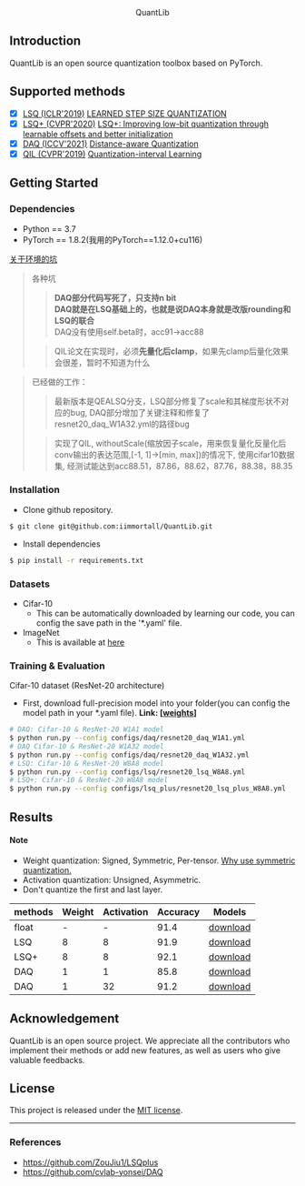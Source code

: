 <center> QuantLib </center>

## Introduction
QuantLib is an open source quantization toolbox based on PyTorch. 

## Supported methods
- [x] [LSQ (ICLR'2019)](configs/lsq) [LEARNED STEP SIZE QUANTIZATION](https://arxiv.org/abs/1902.08153)
- [x] [LSQ+ (CVPR'2020)](configs/lsq) [LSQ+: Improving low-bit quantization through learnable offsets and better initialization](https://arxiv.org/pdf/2004.09576.pdf)
- [x] [DAQ (ICCV'2021)](configs/daq) [Distance-aware Quantization](https://arxiv.org/abs/1902.08153)
- [x] [QIL (CVPR'2019)](configs/qil) [Quantization-interval Learning](https://arxiv.org/abs/1808.05779)

## Getting Started
### Dependencies
* Python == 3.7
* PyTorch == 1.8.2(我用的PyTorch==1.12.0+cu116)

[关于环境的坑](http://t.csdnimg.cn/O3k6Y) 
> 各种坑 
>> **DAQ部分代码写死了，只支持n bit**
>> <br/>**DAQ就是在LSQ基础上的，也就是说DAQ本身就是改版rounding和LSQ的联合**
>> <br/>DAQ没有使用self.beta时，acc91->acc88
>
>> QIL论文在实现时，必须**先量化后clamp**，如果先clamp后量化效果会很差，暂时不知道为什么

> 已经做的工作：
>> 最新版本是QEALSQ分支，LSQ部分修复了scale和其梯度形状不对应的bug, DAQ部分增加了关键注释和修复了resnet20_daq_W1A32.yml的路径bug
>
>> 实现了QIL, withoutScale(缩放因子scale，用来恢复量化反量化后conv输出的表达范围,[-1, 1]->[min, max])的情况下,
使用cifar10数据集, 经测试能达到acc88.51，87.86，88.62，87.76，88.38，88.35


### Installation
* Clone github repository.
```bash
$ git clone git@github.com:iimmortall/QuantLib.git
```
* Install dependencies
```bash
$ pip install -r requirements.txt
```


### Datasets
* Cifar-10
    * This can be automatically downloaded by learning our code, you can config the save path in the '*.yaml' file.
* ImageNet
    * This is available at [here](http://www.image-net.org) 

### Training & Evaluation
Cifar-10 dataset (ResNet-20 architecture) 

* First, download full-precision model into your folder(you can config the model path in your *.yaml file). **Link: [[weights](https://drive.google.com/file/d/1II9jtowxaGYde8_rYLs-qnPwzVcB3QYZ/view?usp=sharing)]**

```bash
# DAQ: Cifar-10 & ResNet-20 W1A1 model
$ python run.py --config configs/daq/resnet20_daq_W1A1.yml
# DAQ Cifar-10 & ResNet-20 W1A32 model
$ python run.py --config configs/daq/resnet20_daq_W1A32.yml
# LSQ: Cifar-10 & ResNet-20 W8A8 model
$ python run.py --config configs/lsq/resnet20_lsq_W8A8.yml
# LSQ+: Cifar-10 & ResNet-20 W8A8 model
$ python run.py --config configs/lsq_plus/resnet20_lsq_plus_W8A8.yml
```

## Results 
#### **Note**
* Weight quantization: Signed, Symmetric, Per-tensor. [Why use symmetric quantization.](https://www.qualcomm.com/media/documents/files/presentation-enabling-power-efficient-ai-through-quantization.pdf)
* Activation quantization: Unsigned, Asymmetric.
* Don't quantize the first and last layer. 

| methods | Weight | Activation | Accuracy | Models
| ------ | --------- | ------ | ------ | ------ |
| float | - | - | 91.4 | [download]() |
| LSQ | 8 | 8 | 91.9 | [download]() |
| LSQ+ | 8 | 8 | 92.1 | [download]() |
| DAQ | 1 | 1 | 85.8 | [download](https://drive.google.com/file/d/1zq8zZO_YnrLkMPybzZLJEBuSg66eFV4g/view) |
| DAQ | 1 | 32 | 91.2 | [download](https://drive.google.com/file/d/1SKHmms5kRLF_nLHf0qPbEO0JUOr34O5a/view?usp=sharing) |

## Acknowledgement

QuantLib is an open source project. We appreciate all the contributors who implement their methods or add new features, as well as users who give valuable feedbacks.

## License

This project is released under the [MIT license](LICENSE).

---
### References
* https://github.com/ZouJiu1/LSQplus
* https://github.com/cvlab-yonsei/DAQ